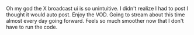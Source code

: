 Oh my god the X broadcast ui is so unintuitive. I didn't realize I had to post I thought it would auto post. Enjoy the VOD. Going to stream about this time almost every day going forward. Feels so much smoother now that I don't have to run the code.

